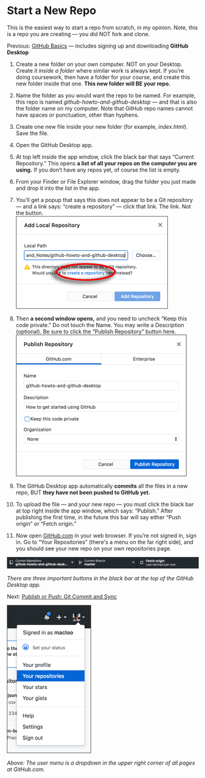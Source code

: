 # Start a New Repo

This is the easiest way to start a repo from scratch, in my opinion. Note, this is a repo you are creating &mdash; you did NOT fork and clone.

Previous: [GitHub Basics](../github_basics) &mdash; includes signing up and downloading **GitHub Desktop**

1. Create a new folder on your own computer. NOT on your Desktop. Create it *inside a folder* where similar work is always kept. If you’re doing coursework, then have a folder for your course, and create this new folder inside that one. **This new folder will BE your repo.**

2. Name the folder as you would want the repo to be named. For example, this repo is named *github-howto-and-github-desktop* &mdash; and that is also the folder name on my computer. Note that GitHub repo names cannot have spaces or punctuation, other than hyphens.

3. Create one new file inside your new folder (for example, *index.html*). Save the file.

4. Open the GitHub Desktop app.

5. At top left inside the app window, click the black bar that says “Current Repository.” This opens **a list of all your repos on the computer you are using.** If you don’t have any repos yet, of course the list is empty.

6. From your Finder or File Explorer window, drag the folder you just made and drop it into the list in the app.

7. You’ll get a popup that says this does not appear to be a Git repository &mdash; and a link says: “create a repository” &mdash; click that link. The link. Not the button. <br><img src="../images/add_local_repo.png" alt="Screen capture of Add Local Repository dialog" width=399>

8. Then **a second window opens,** and you need to uncheck “Keep this code private.” Do not touch the Name. You may write a Description (optional). Be sure to click the “Publish Repository” button here. <br><img src="../images/publish_repo.png" alt="Screen capture of Publish Repository dialog" width=448>

9. The GitHub Desktop app automatically **commits** all the files in a new repo, BUT **they have not been pushed to GitHub yet.**

10. To upload the file &mdash; and your new repo &mdash; you must click the black bar at top right inside the app window, which says: “Publish.” After publishing the first time, in the future this bar will say either “Push origin” or “Fetch origin.”

11. Now open [GitHub.com](https://github.com/) in your web browser. If you’re not signed in, sign in. Go to “Your Repositories” (there's a menu on the far right side), and you should see your new repo on your own repositories page.

<img src="../images/app_top_bar.png" alt="Screenshot of black bar at top of GitHub Desktop app" width=723>

*There are three important buttons in the black bar at the top of the GitHub Desktop app.*

Next: [Publish or Push: Git Commit and Sync](../git_commit_and_sync)

<img src="../images/list_of_repos.png" alt="Screenshot of user menu in GitHub" width=221>

*Above: The user menu is a dropdown in the upper right corner of all pages at GitHub.com.*
